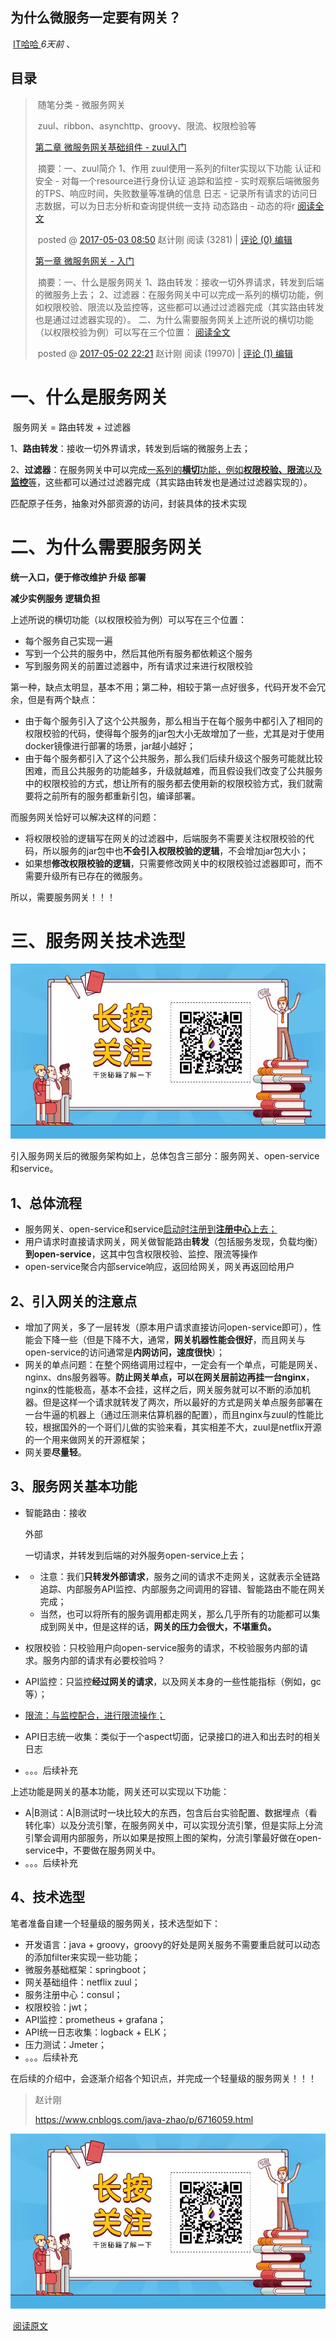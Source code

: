 

##       为什么微服务一定要有网关？                

​     [                         IT哈哈                      ](javascript:void(0);)                             *6天前*         、

## 目录

> ​         随笔分类 - 微服务网关     
>
> ​         zuul、ribbon、asynchttp、groovy、限流、权限检验等    
>
> [第二章 微服务网关基础组件 - zuul入门](https://www.cnblogs.com/java-zhao/p/6656518.html)
>
> ​        摘要：一、zuul简介 1、作用 zuul使用一系列的filter实现以下功能 认证和安全 -  对每一个resource进行身份认证 追踪和监控 - 实时观察后端微服务的TPS、响应时间，失败数量等准确的信息 日志  - 记录所有请求的访问日志数据，可以为日志分析和查询提供统一支持 动态路由 - 动态的将r        [阅读全文](https://www.cnblogs.com/java-zhao/p/6656518.html)    
>
> ​                  posted @ [2017-05-03 08:50](https://www.cnblogs.com/java-zhao/p/6656518.html) 赵计刚 阅读 (3281) |         [             评论 (0)         ](https://www.cnblogs.com/java-zhao/p/6656518.html#FeedBack)    [编辑](https://i.cnblogs.com/EditPosts.aspx?postid=6656518)             
>
> [第一章 微服务网关 - 入门](https://www.cnblogs.com/java-zhao/p/6716059.html)
>
> ​        摘要：一、什么是服务网关 1、路由转发：接收一切外界请求，转发到后端的微服务上去；  2、过滤器：在服务网关中可以完成一系列的横切功能，例如权限校验、限流以及监控等，这些都可以通过过滤器完成（其实路由转发也是通过过滤器实现的）。  二、为什么需要服务网关上述所说的横切功能（以权限校验为例）可以写在三个位置：         [阅读全文](https://www.cnblogs.com/java-zhao/p/6716059.html)    
>
> ​                  posted @ [2017-05-02 22:21](https://www.cnblogs.com/java-zhao/p/6716059.html) 赵计刚 阅读 (19970) |         [             评论 (1)         ](https://www.cnblogs.com/java-zhao/p/6716059.html#FeedBack)    [编辑](https://i.cnblogs.com/EditPosts.aspx?postid=6716059)                    

# **一、什么是服务网关**

​    服务网关 = 路由转发 + 过滤器

1、**路由转发**：接收一切外界请求，转发到后端的微服务上去；

2、**过滤器**：在服务网关中可以完成<u>一系列的**横切**功能，例如**权限校验、限流**以及**监控**等</u>，这些都可以通过过滤器完成（其实路由转发也是通过过滤器实现的）。

 匹配原子任务，抽象对外部资源的访问，封装具体的技术实现

# **二、为什么需要服务网关**

**统一入口，便于修改维护	升级	部署**

**减少实例服务	逻辑负担**



上述所说的横切功能（以权限校验为例）可以写在三个位置：

- 每个服务自己实现一遍
- 写到一个公共的服务中，然后其他所有服务都依赖这个服务
- 写到服务网关的前置过滤器中，所有请求过来进行权限校验



第一种，缺点太明显，基本不用；第二种，相较于第一点好很多，代码开发不会冗余，但是有两个缺点：

- 由于每个服务引入了这个公共服务，那么相当于在每个服务中都引入了相同的权限校验的代码，使得每个服务的jar包大小无故增加了一些，尤其是对于使用docker镜像进行部署的场景，jar越小越好；
- 由于每个服务都引入了这个公共服务，那么我们后续升级这个服务可能就比较困难，而且公共服务的功能越多，升级就越难，而且假设我们改变了公共服务中的权限校验的方式，想让所有的服务都去使用新的权限校验方式，我们就需要将之前所有的服务都重新引包，编译部署。



而服务网关恰好可以解决这样的问题：

- 将权限校验的逻辑写在网关的过滤器中，后端服务不需要关注权限校验的代码，所以服务的jar包中也**不会引入权限校验的逻辑**，不会增加jar包大小；
- 如果想**修改权限校验的逻辑**，只需要修改网关中的权限校验过滤器即可，而不需要升级所有已存在的微服务。

所以，需要服务网关！！！

# **三、服务网关技术选型**

![img](%E4%B8%BA%E4%BB%80%E4%B9%88%E5%BE%AE%E6%9C%8D%E5%8A%A1%E4%B8%80%E5%AE%9A%E8%A6%81%E6%9C%89%E7%BD%91%E5%85%B3%EF%BC%9F%20.assets/640.webp)



引入服务网关后的微服务架构如上，总体包含三部分：服务网关、open-service和service。



## **1、总体流程**



- 服务网关、open-service和service<u>启动时注册到**注册中心**上去；</u>
- 用户请求时直接请求网关，网关做智能路由**转发**（包括服务发现，负载均衡）**到open-service**，这其中包含权限校验、监控、限流等操作
- open-service聚合内部service响应，返回给网关，网关再返回给用户

## **2、引入网关的注意点**

- 增加了网关，多了一层转发（原本用户请求直接访问open-service即可），性能会下降一些（但是下降不大，通常，**网关机器性能会很好**，而且网关与open-service的访问通常是**内网访问，速度很快**）；
- 网关的单点问题：在整个网络调用过程中，一定会有一个单点，可能是网关、nginx、dns服务器等。**防止网关单点，可以在网关层前边再挂一台nginx**，nginx的性能极高，基本不会挂，这样之后，网关服务就可以不断的添加机器。但是这样一个请求就转发了两次，所以最好的方式是网关单点服务部署在一台牛逼的机器上（通过压测来估算机器的配置），而且nginx与zuul的性能比较，根据国外的一个哥们儿做的实验来看，其实相差不大，zuul是netflix开源的一个用来做网关的开源框架；
- 网关要**尽量轻**。

## **3、服务网关基本功能**

- 智能路由：接收

  外部

  一切请求，并转发到后端的对外服务open-service上去；

- - 注意：我们**只转发外部请求**，服务之间的请求不走网关，这就表示全链路追踪、内部服务API监控、内部服务之间调用的容错、智能路由不能在网关完成；
  - 当然，也可以将所有的服务调用都走网关，那么几乎所有的功能都可以集成到网关中，但是这样的话，**网关的压力会很大，不堪重负。**

- 权限校验：只校验用户向open-service服务的请求，不校验服务内部的请求。服务内部的请求有必要校验吗？

- API监控：只监控**经过网关的请求**，以及网关本身的一些性能指标（例如，gc等）；

- <u>限流：与监控配合，进行限流操作；</u>

- API日志统一收集：类似于一个aspect切面，记录接口的进入和出去时的相关日志

- 。。。后续补充



上述功能是网关的基本功能，网关还可以实现以下功能：

- A|B测试：A|B测试时一块比较大的东西，包含后台实验配置、数据埋点（看转化率）以及分流引擎，在服务网关中，可以实现分流引擎，但是实际上分流引擎会调用内部服务，所以如果是按照上图的架构，分流引擎最好做在open-service中，不要做在服务网关中。
- 。。。后续补充

## **4、技术选型**

笔者准备自建一个轻量级的服务网关，技术选型如下：

- 开发语言：java + groovy，groovy的好处是网关服务不需要重启就可以动态的添加filter来实现一些功能；
- 微服务基础框架：springboot；
- 网关基础组件：netflix zuul；
- 服务注册中心：consul；
- 权限校验：jwt；
- API监控：prometheus + grafana；
- API统一日志收集：logback + ELK；
- 压力测试：Jmeter；
- 。。。后续补充



在后续的介绍中，会逐渐介绍各个知识点，并完成一个轻量级的服务网关！！！



> 赵计刚
>
> https://www.cnblogs.com/java-zhao/p/6716059.html

![img](%E4%B8%BA%E4%BB%80%E4%B9%88%E5%BE%AE%E6%9C%8D%E5%8A%A1%E4%B8%80%E5%AE%9A%E8%A6%81%E6%9C%89%E7%BD%91%E5%85%B3%EF%BC%9F%20.assets/640.webp)

​                                    [阅读原文](https://mp.weixin.qq.com/s?__biz=MzA4NDc2MDQ1Nw==&mid=2650243188&idx=1&sn=e9c3d3dc3dd91befb0c9a92a695084db&chksm=87e16292b096eb844a44c9b2feca00ec1968e13d48e56470ef8870095b360d02c9b586c3aa38&mpshare=1&scene=1&srcid=&sharer_sharetime=1579764719872&sharer_shareid=e835def113a49a3f8c77a728e59ba9a9##)